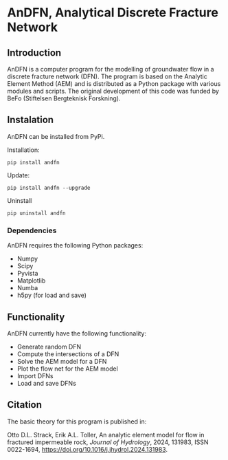 # AnDFN, Analytical Discrete Fracture Network

## Introduction
AnDFN is a computer program for the modelling of groundwater flow in a discrete fracture network (DFN). The program is based on the Analytic Element Method (AEM) and is distributed as a Python package with various modules and scripts. The original development of this code was funded by BeFo (Stiftelsen Bergteknisk Forskning).

## Instalation
AnDFN can be installed from PyPi.

Installation:
```
pip install andfn
```

Update:
```
pip install andfn --upgrade
```

Uninstall
```
pip uninstall andfn
```

### Dependencies
AnDFN requires the following Python packages:
- Numpy
- Scipy
- Pyvista
- Matplotlib
- Numba
- h5py (for load and save)

## Functionality
AnDFN currently have the following functionality:
- Generate random DFN
- Compute the intersections of a DFN
- Solve the AEM model for a DFN
- Plot the flow net for the AEM model
- Import DFNs
- Load and save DFNs

## Citation
The basic theory for this program is published in:

Otto D.L. Strack, Erik A.L. Toller, An analytic element model for flow in fractured impermeable rock, *Journal of Hydrology*, 2024, 131983, ISSN 0022-1694, https://doi.org/10.1016/j.jhydrol.2024.131983.
